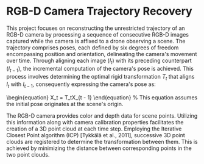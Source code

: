 # RGB-D Camera Trajectory Recovery

This project focuses on reconstructing the unrestricted trajectory of an RGB-D camera by processing a sequence of consecutive RGB-D images captured while the camera is affixed to a drone observing a scene. The trajectory comprises poses, each defined by six degrees of freedom encompassing position and orientation, delineating the camera's movement over time. Through aligning each image ($I_{t}$) with its preceding counterpart ($I_{t - 1}$), the incremental computation of the camera's pose is achieved. This process involves determining the optimal rigid transformation $T_t$ that aligns $I_t$ with $I_{t - 1}$, consequently expressing the camera's pose as:

\begin{equation}
    X_t = T_tX_{t - 1}
\end{equation}
%
This equation assumes the initial pose originates at the scene's origin.

The RGB-D camera provides color and depth data for scene points. Utilizing this information along with camera calibration properties facilitates the creation of a 3D point cloud at each time step. Employing the Iterative Closest Point algorithm (ICP) [Tykkälä et al., 2011], successive 3D point clouds are registered to determine the transformation between them. This is achieved by minimizing the distance between corresponding points in the two point clouds.
